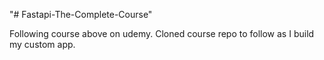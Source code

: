 "# Fastapi-The-Complete-Course"

Following course above on udemy. Cloned course repo to follow as I build my custom app.
